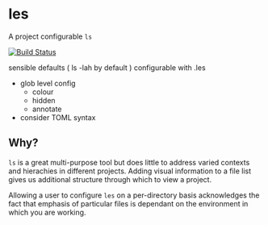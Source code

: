 # les

A project configurable `ls`

[![Build Status](https://travis-ci.org/benbrunton/les.svg?branch=master)](https://travis-ci.org/benbrunton/les)

sensible defaults ( ls -lah by default )
configurable with .les
- glob level config
  - colour
  - hidden
  - annotate
- consider TOML syntax

## Why?
`ls` is a great multi-purpose tool but does little to address varied  contexts 
and hierachies in different projects. Adding visual information to a file list 
gives us additional structure through which to view a project.

Allowing a user to configure `les` on a per-directory basis acknowledges the 
fact that emphasis of particular files is dependant on the environment in which
you are working.
